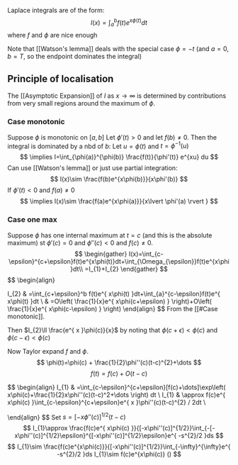 Laplace integrals are of the form:
$$
I(x)=\int_{a}^b f(t)e^{x\phi(t)}dt
$$
where $f$ and $\phi$ are nice enough

Note that [[Watson's lemma]] deals with the special case $\phi=-t$ (and $a=0$, $b=T$, so the endpoint dominates the integral)

## Principle of localisation
The [[Asymptotic Expansion]] of $I$ as $x\to \infty$ is determined by contributions from very small regions around the maximum of $\phi$.

### Case monotonic
Suppose $\phi$ is monotonic on $[a,b]$
Let $\phi'(t)>0$ and let $f(b)\neq 0$.
Then the integral is dominated by a nbd of $b$:
Let $u=\phi(t)$ and $t=\phi ^{-1}(u)$
$$
\implies I=\int_{\phi(a)}^{\phi(b)} \frac{f(t)}{\phi'(t)} e^{xu} du
$$
Can use [[Watson's lemma]] or just use partial integration:
$$
I(x)\sim \frac{f(b)e^{x\phi(b)}}{x\phi'(b)}
$$
If $\phi'(t)<0$ and $f(a)\neq 0$ 
$$
\implies I(x)\sim  \frac{f(a)e^{x\phi(a)}}{x\lvert \phi'(a) \rvert }
$$
### Case one max
Suppose $\phi$ has one internal maximum at $t=c$ (and this is the absolute maximum) st $\phi'(c)=0$ and $\phi''(c)<0$ and $f(c)\neq 0$.
$$
\begin{gather}
I(x)=\int_{c-\epsilon}^{c+\epsilon}f(t)e^{x\phi(t)}dt+\int_{\Omega_{\epsilon}}f(t)e^{x\phi}dt\\
=I_{1}+I_{2}
\end{gather}
$$
$$
\begin{align}

I_{2} & =\int_{c+\epsilon}^b f(t)e^{ x\phi(t) }dt+\int_{a}^{c-\epsilon}f(t)e^{ x\phi(t) }dt \\
 & =O\left( \frac{1}{x}e^{ x\phi(c+\epsilon) } \right)+O\left( \frac{1}{x}e^{ x\phi(c-\epsilon) } \right)
\end{align}
$$
From the [[#Case monotonic]].

Then $I_{2}\ll \frac{e^{ x }\phi(c)}{x}$ by noting that $\phi(c+\epsilon)<\phi(c)$ and $\phi(c-\epsilon)<\phi(c)$

Now Taylor expand $f$ and $\phi$.
$$
\phi(t)=\phi(c) + \frac{1}{2}\phi''(c)(t-c)^{2}+\dots
$$
$$
f(t)=f(c)+O(t-c)
$$

$$
\begin{align}
I_{1} & =\int_{c-\epsilon}^{c+\epsilon}[f(c)+\dots]\exp\left( x\phi(c)+\frac{1}{2}x\phi''(c)(t-c)^2+\dots \right) dt \\
I_{1} & \approx f(c)e^{ x\phi(c) }\int_{c-\epsilon}^{c+\epsilon}e^{ x }\phi''(c)(t-c)^{2} / 2dt \\

\end{align}
$$
Set $s=[-x\phi''(c)]^{1/2}(t-c)$
$$
I_{1}\approx \frac{f(c)e^{ x\phi(c) }}{[-x\phi''(c)]^{1/2}}\int_{-[-x\phi''(c)]^{1/2}\epsilon}^{[-x\phi''(c)]^{1/2}\epsilon}e^{ -s^{2}/2 }ds
$$
$$
I_{1}\sim \frac{f(c)e^{x\phi(c)}}{[-x\phi''(c)]^{1/2}}\int_{-\infty}^{\infty}e^{ -s^{2}/2 }ds
I_{1}\sim f(c)e^{x\phi(c)} ()
$$
